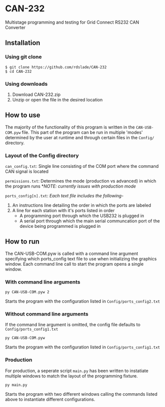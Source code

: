 # CAN-232
Multistage programming and testing for Grid Connect RS232 CAN Converter

## Installation
### Using git clone
```
$ git clone https://github.com/rdslade/CAN-232
$ cd CAN-232
```
### Using downloads
1. Download CAN-232.zip
2. Unzip or open the file in the desired location

## How to use
The majority of the functionality of this program is written in the `CAN-USB-COM.pyw` file. 
This part of the program can be run in multiple 'modes' determined by the user at runtime and through certain files in the `Config/` directory.

### Layout of the Config directory
`can_config.txt`: Single line consisting of the COM port where the command CAN signal is located

`permissions.txt`: Determines the mode (production vs advanced) in which the program runs
  **NOTE: currently issues with production mode*
  
 `ports_config[n].txt`: *Each text file includes the following*-
 
 1. An instructions line detailing the order in which the ports are labeled
 2. A line for each station with it's ports listed in order
    * A programming port through which the USB232 is plugged in
    * A serial port through which the main serial communcation port of the device being programmed is plugged in
    
## How to run
The CAN-USB-COM.pyw is called with a command line argument specifying which ports_config text file to use when initializing the graphics window. Each command line call to start the program opens a single window. 

### With command line arguments

```
py CAN-USB-COM.pyw 2
```
Starts the program with the configuration listed in `Config/ports_config2.txt`

### Without command line arguments
If the command line argument is omitted, the config file defaults to `Config/ports_config1.txt`
```
py CAN-USB-COM.pyw
```
Starts the program with the configuration listed in `Config/ports_config1.txt`

### Production
For production, a seperate script `main.py` has been written to instatiate multiple windows to match the layout of the programming fixture.

```
py main.py
```
Starts the program with two different windows calling the commands listed above to instantiate different configurations.


